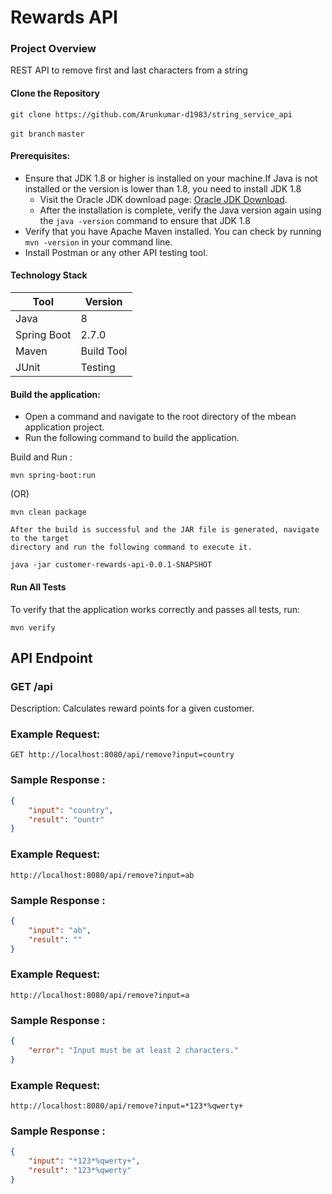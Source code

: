 # Rewards API

### Project Overview
REST API to remove first and last characters from a string

#### Clone the Repository
``` git clone https://github.com/Arunkumar-d1983/string_service_api ```

``` git branch ```
``` master ``` 

#### Prerequisites:

- Ensure that JDK 1.8 or higher is installed on your machine.If Java is not installed or the version is lower than 1.8, you need to install JDK 1.8 
    * Visit the Oracle JDK download page: [Oracle JDK Download](https://www.oracle.com/java/technologies/downloads/#java8).
    * After the installation is complete, verify the Java version again using the `java -version` command to ensure that JDK 1.8
- Verify that you have Apache Maven installed. You can check by running `mvn -version` in your command line.
- Install Postman or any other API testing tool.

#### Technology Stack
| Tool               | Version                 |
| ------------------ | ----------------------- |
| Java               | 8                       |
| Spring Boot        | 2.7.0                   |
| Maven              | Build Tool              |
| JUnit              | Testing                 |



#### Build the application:

- Open a command and navigate to the root directory of the mbean application project.
- Run the following command to build the application.
  
Build and Run :
```
mvn spring-boot:run
```
(OR)

```
mvn clean package

After the build is successful and the JAR file is generated, navigate to the target
directory and run the following command to execute it.

java -jar customer-rewards-api-0.0.1-SNAPSHOT
```

#### Run All Tests
To verify that the application works correctly and passes all tests, run:
``` 
mvn verify
```
## API Endpoint
###  GET /api

Description: Calculates reward points for a given customer.

### Example Request:
``` GET http://localhost:8080/api/remove?input=country ```

### Sample Response :
```json
{
    "input": "country",
    "result": "ountr"
}
```

### Example Request:
``` http://localhost:8080/api/remove?input=ab ```

### Sample Response :
```json
{
    "input": "ab",
    "result": ""
}
```

### Example Request:
``` http://localhost:8080/api/remove?input=a ```

### Sample Response :
```json
{
    "error": "Input must be at least 2 characters."
}
```
### Example Request:
``` http://localhost:8080/api/remove?input=*123*%qwerty+ ```

### Sample Response :
```json
{
    "input": "*123*%qwerty+",
    "result": "123*%qwerty"
}
```
